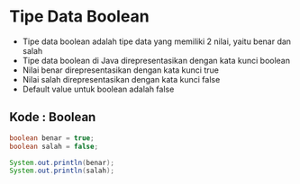 # Tipe Data Boolean

- Tipe data boolean adalah tipe data yang memiliki 2 nilai, yaitu benar dan salah
- Tipe data boolean di Java direpresentasikan dengan kata kunci boolean
- Nilai benar direpresentasikan dengan kata kunci true
- Nilai salah direpresentasikan dengan kata kunci false
- Default value untuk boolean adalah false

## Kode : Boolean
```java
boolean benar = true;
boolean salah = false;

System.out.println(benar);
System.out.println(salah);
```